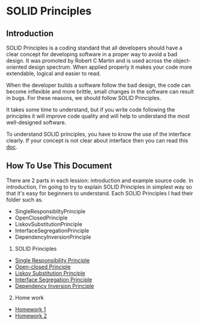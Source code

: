 # SOLID Principles

## Introduction

SOLID Principles is a coding standard that all developers should have a clear 
concept for developing software in a proper way to avoid a bad design. 
It was promoted by Robert C Martin and is used across the object-oriented design spectrum.
When applied properly it makes your code more extendable, logical and easier to read.

When the developer builds a software follow the bad design, the code can become 
inflexible and more brittle, small changes in the software can result in bugs. 
For these reasons, we should follow SOLID Principles.

It takes some time to understand, but if you write code following the principles 
it will improve code quality and will help to understand the most well-designed software.

To understand SOLID principles, you have to know the use of the interface clearly.
If your concept is not clear about interface then you can read this [doc](https://github.com/lappv/PAV-Training/blob/basic-programing/basicprograming/oop-interface.md).

## How To Use This Document

There are 2 parts in each lession: introduction and example source code.
In introduction, I'm going to try to explain SOLID Principles in simplest way so that it's easy 
for beginners to understand. Each SOLID Principles I had their folder such as.
- SingleResponsiblityPrinciple
- OpenClosedPrinciple
- LiskovSubstitutionPrinciple
- InterfaceSegregationPrinciple
- DependencyInversionPrinciple

1. SOLID Principles
- [Single Responsibility Principle](./SingleResponsiblityPrinciple/README.md)
- [Open-closed Principle](./OpenClosedPrinciple/README.md)
- [Liskov Substitution Principle](./LiskovSubstitutionPrinciple/README.md)
- [Interface Segregation Principle](./InterfaceSegregationPrinciple/README.md)
- [Dependency Inversion Principle](./DependencyInversionPrinciple/README.md)

2. Home work
- [Homework 1](./Exercise1/README.md)
- [Homework 2](./Exercise2/README.md)
